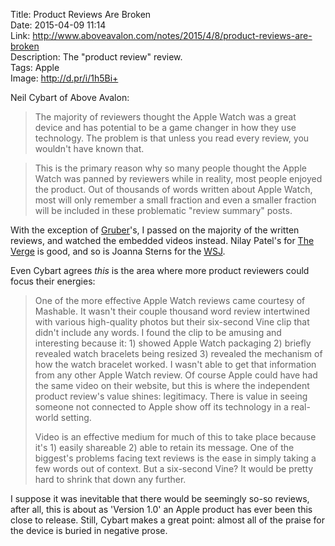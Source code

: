 Title: Product Reviews Are Broken  
Date: 2015-04-09 11:14  
Link: http://www.aboveavalon.com/notes/2015/4/8/product-reviews-are-broken  
Description: The "product review" review.  
Tags: Apple  
Image: http://d.pr/i/1h5Bi+  

Neil Cybart of Above Avalon:

> The majority of reviewers thought the Apple Watch was a great device and has potential to be a game changer in how they use technology. The problem is that unless you read every review, you wouldn't have known that.

> This is the primary reason why so many people thought the Apple Watch was panned by reviewers while in reality, most people enjoyed the product. Out of thousands of words written about Apple Watch, most will only remember a small fraction and even a smaller fraction will be included in these problematic "review summary" posts.

With the exception of [Gruber][1]'s, I passed on the majority of the written reviews, and watched the embedded videos instead. Nilay Patel's for [The Verge][2] is good, and so is Joanna Sterns for the [WSJ][3].

Even Cybart agrees *this* is the area where more product reviewers could focus their energies:

> One of the more effective Apple Watch reviews came courtesy of Mashable. It wasn't their couple thousand word review intertwined with various high-quality photos but their six-second Vine clip that didn't include any words. I found the clip to be amusing and interesting because it: 1) showed Apple Watch packaging 2) briefly revealed watch bracelets being resized 3) revealed the mechanism of how the watch bracelet worked. I wasn't able to get that information from any other Apple Watch review. Of course Apple could have had the same video on their website, but this is where the independent product review's value shines: legitimacy. There is value in seeing someone not connected to Apple show off its technology in a real-world setting. 
>
> Video is an effective medium for much of this to take place because it's 1) easily shareable 2) able to retain its message. One of the biggest's problems facing text reviews is the ease in simply taking a few words out of context. But a six-second Vine? It would be pretty hard to shrink that down any further.

I suppose it was inevitable that there would be seemingly so-so reviews, after all, this is about as 'Version 1.0' an Apple product has ever been this close to release. Still, Cybart makes a great point: almost all of the praise for the device is buried in negative prose.

[1]: http://daringfireball.net/2015/04/the_apple_watch "John Gruber's review of the Apple Watch"
[2]: https://www.youtube.com/watch?v=noZAqbn92gM "The Verge's Apple Watch review"
[3]: https://www.youtube.com/watch?v=SAXRJPbT-5M "WSJ: 'Apple Watch: What Living With It Is Really Like'"